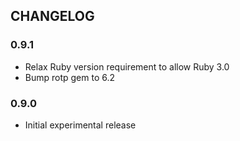 ## CHANGELOG

### 0.9.1

* Relax Ruby version requirement to allow Ruby 3.0
* Bump rotp gem to 6.2

### 0.9.0

* Initial experimental release

